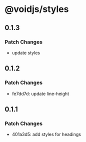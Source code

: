 # @voidjs/styles

## 0.1.3

### Patch Changes

- update styles

## 0.1.2

### Patch Changes

- fe7dd7d: update line-height

## 0.1.1

### Patch Changes

- 401a3d5: add styles for headings
